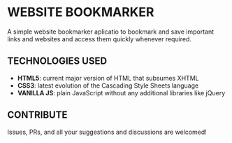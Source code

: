 # WEBSITE BOOKMARKER

A simple website bookmarker aplicatio to bookmark and save important links and websites and access them quickly whenever required.

## TECHNOLOGIES USED
- **HTML5**: current major version of HTML that subsumes XHTML
- **CSS3**: latest evolution of the Cascading Style Sheets language
- **VANILLA JS**: plain JavaScript without any additional libraries like jQuery

## CONTRIBUTE
Issues, PRs, and all your suggestions and discussions are welcomed!